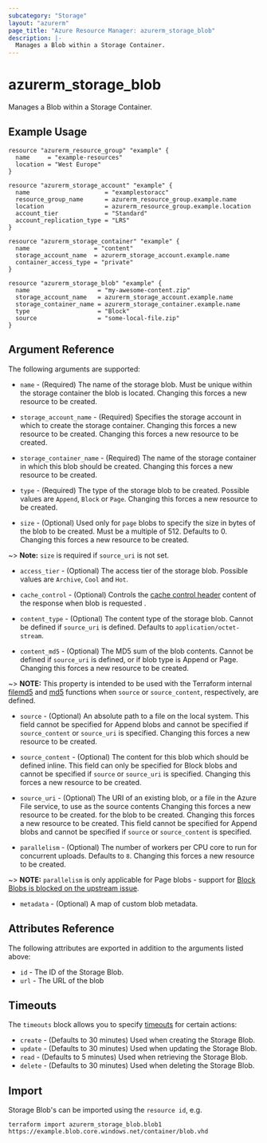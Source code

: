 ```yaml
---
subcategory: "Storage"
layout: "azurerm"
page_title: "Azure Resource Manager: azurerm_storage_blob"
description: |-
  Manages a Blob within a Storage Container.
---
```


# azurerm_storage_blob

Manages a Blob within a Storage Container.

## Example Usage

```hcl
resource "azurerm_resource_group" "example" {
  name     = "example-resources"
  location = "West Europe"
}

resource "azurerm_storage_account" "example" {
  name                     = "examplestoracc"
  resource_group_name      = azurerm_resource_group.example.name
  location                 = azurerm_resource_group.example.location
  account_tier             = "Standard"
  account_replication_type = "LRS"
}

resource "azurerm_storage_container" "example" {
  name                  = "content"
  storage_account_name  = azurerm_storage_account.example.name
  container_access_type = "private"
}

resource "azurerm_storage_blob" "example" {
  name                   = "my-awesome-content.zip"
  storage_account_name   = azurerm_storage_account.example.name
  storage_container_name = azurerm_storage_container.example.name
  type                   = "Block"
  source                 = "some-local-file.zip"
}
```

## Argument Reference

The following arguments are supported:

* `name` - (Required) The name of the storage blob. Must be unique within the storage container the blob is located. Changing this forces a new resource to be created.

* `storage_account_name` - (Required) Specifies the storage account in which to create the storage container. Changing this forces a new resource to be created.
 Changing this forces a new resource to be created.

* `storage_container_name` - (Required) The name of the storage container in which this blob should be created. Changing this forces a new resource to be created.

* `type` - (Required) The type of the storage blob to be created. Possible values are `Append`, `Block` or `Page`. Changing this forces a new resource to be created.

* `size` - (Optional) Used only for `page` blobs to specify the size in bytes of the blob to be created. Must be a multiple of 512. Defaults to 0. Changing this forces a new resource to be created.

~> **Note:** `size` is required if `source_uri` is not set.

* `access_tier` - (Optional) The access tier of the storage blob. Possible values are `Archive`, `Cool` and `Hot`.

* `cache_control` - (Optional) Controls the [cache control header](https://developer.mozilla.org/en-US/docs/Web/HTTP/Headers/Cache-Control) content of the response when blob is requested .

* `content_type` - (Optional) The content type of the storage blob. Cannot be defined if `source_uri` is defined. Defaults to `application/octet-stream`.

* `content_md5` - (Optional) The MD5 sum of the blob contents. Cannot be defined if `source_uri` is defined, or if blob type is Append or Page. Changing this forces a new resource to be created.

~> **NOTE:** This property is intended to be used with the Terraform internal [filemd5](https://www.terraform.io/docs/configuration/functions/filemd5.html) and [md5](https://www.terraform.io/docs/configuration/functions/md5.html) functions when `source` or `source_content`, respectively, are defined.

* `source` - (Optional) An absolute path to a file on the local system. This field cannot be specified for Append blobs and cannot be specified if `source_content` or `source_uri` is specified. Changing this forces a new resource to be created.

* `source_content` - (Optional) The content for this blob which should be defined inline. This field can only be specified for Block blobs and cannot be specified if `source` or `source_uri` is specified. Changing this forces a new resource to be created.

* `source_uri` - (Optional) The URI of an existing blob, or a file in the Azure File service, to use as the source contents Changing this forces a new resource to be created.
    for the blob to be created. Changing this forces a new resource to be created. This field cannot be specified for Append blobs and cannot be specified if `source` or `source_content` is specified.

* `parallelism` - (Optional) The number of workers per CPU core to run for concurrent uploads. Defaults to `8`. Changing this forces a new resource to be created.

~> **NOTE:** `parallelism` is only applicable for Page blobs - support for [Block Blobs is blocked on the upstream issue](https://github.com/tombuildsstuff/giovanni/issues/15).

* `metadata` - (Optional) A map of custom blob metadata.

## Attributes Reference

The following attributes are exported in addition to the arguments listed above:

* `id` - The ID of the Storage Blob.
* `url` - The URL of the blob

## Timeouts

The `timeouts` block allows you to specify [timeouts](https://www.terraform.io/language/resources/syntax#operation-timeouts) for certain actions:

* `create` - (Defaults to 30 minutes) Used when creating the Storage Blob.
* `update` - (Defaults to 30 minutes) Used when updating the Storage Blob.
* `read` - (Defaults to 5 minutes) Used when retrieving the Storage Blob.
* `delete` - (Defaults to 30 minutes) Used when deleting the Storage Blob.

## Import

Storage Blob's can be imported using the `resource id`, e.g.

```shell
terraform import azurerm_storage_blob.blob1 https://example.blob.core.windows.net/container/blob.vhd
```
